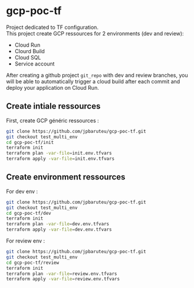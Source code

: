 # gcp-poc-tf

Project dedicated to TF configuration.  
This project create GCP ressources for 2 environments (dev and review):
- Cloud Run
- Clourd Build
- Cloud SQL
- Service account

After creating a github project `git_repo` with dev and review branches, you will be able to automatically trigger a cloud build after each commit and deploy your application on Cloud Run.

## Create intiale ressources

First, create GCP généric ressources :

```bash
git clone https://github.com/jpbaruteu/gcp-poc-tf.git
git checkout test_multi_env
cd gcp-poc-tf/init
terraform init
terraform plan -var-file=init.env.tfvars
terraform apply -var-file=init.env.tfvars
```

## Create environment ressources

For dev env :

```bash
git clone https://github.com/jpbaruteu/gcp-poc-tf.git
git checkout test_multi_env
cd gcp-poc-tf/dev
terraform init
terraform plan -var-file=dev.env.tfvars
terraform apply -var-file=dev.env.tfvars
```

For review env :

```bash
git clone https://github.com/jpbaruteu/gcp-poc-tf.git
git checkout test_multi_env
cd gcp-poc-tf/review
terraform init
terraform plan -var-file=review.env.tfvars
terraform apply -var-file=review.env.tfvars
```
